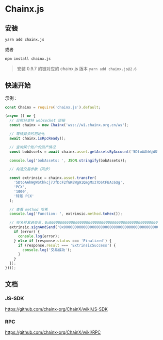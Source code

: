 # Chainx.js

## 安装



```bash
yarn add chainx.js
```

或者

```bash
npm install chainx.js
```

> 安装 0.9.7 的链对应的 chainx.js 版本 `yarn add chainx.js@2.6`

## 快速开始

示例：

```javascript
const Chainx = require('chainx.js').default;

(async () => {
  // 目前只支持 websocket 链接
  const chainx = new Chainx('wss://w1.chainx.org.cn/ws');

  // 等待异步的初始化
  await chainx.isRpcReady();

  // 查询某个账户的资产情况
  const bobAssets = await chainx.asset.getAssetsByAccount('5DtoAAhWgWSthkcj7JfDcF2fGKEWg91QmgMx37D6tFBAc6Qg', 0, 10);

  console.log('bobAssets: ', JSON.stringify(bobAssets));

  // 构造交易参数（同步）

  const extrinsic = chainx.asset.transfer(
    '5DtoAAhWgWSthkcj7JfDcF2fGKEWg91QmgMx37D6tFBAc6Qg',
    'PCX',
    '1000',
    '转账 PCX'
  );

  // 查看 method 哈希
  console.log('Function: ', extrinsic.method.toHex());

  // 签名并发送交易，0x0000000000000000000000000000000000000000000000000000000000000000 是用于签名的私钥
  extrinsic.signAndSend('0x0000000000000000000000000000000000000000000000000000000000000000', (error, response) => {
    if (error) {
      console.log(error);
    } else if (response.status === 'Finalized') {
      if (response.result === 'ExtrinsicSuccess') {
        console.log('交易成功');
      }
    }
  });
})();
```

## 文档

### JS-SDK

https://github.com/chainx-org/ChainX/wiki/JS-SDK

### RPC

https://github.com/chainx-org/ChainX/wiki/RPC
